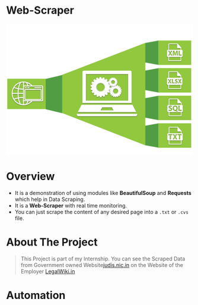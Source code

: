 # Web-Scraper
![Web-Scraper](Images/Web-Scraper.png)

# Overview
* It is a demonstration of using modules like **BeautifulSoup** and **Requests** which help in Data Scraping.
* It is a **Web-Scraper** with real time monitoring.
* You can just scrape the  content of any desired page into a `.txt` or `.cvs` file.

# About The Project
>This Project is part of my Internship. You can see the Scraped Data from Government owned Website<a href="http://judis.nic.in/">judis.nic.in</a> on the Website of the Employer <a href="https://legalwiki.in/">LegalWiki.in</a>

# Automation